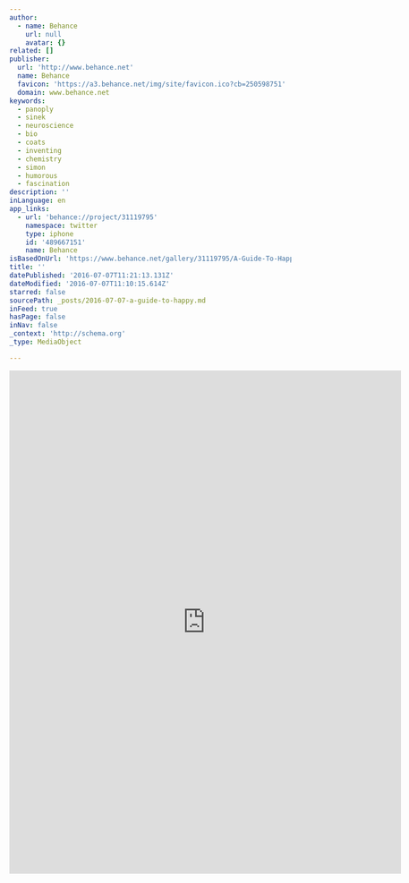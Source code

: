 ```yaml
---
author:
  - name: Behance
    url: null
    avatar: {}
related: []
publisher:
  url: 'http://www.behance.net'
  name: Behance
  favicon: 'https://a3.behance.net/img/site/favicon.ico?cb=250598751'
  domain: www.behance.net
keywords:
  - panoply
  - sinek
  - neuroscience
  - bio
  - coats
  - inventing
  - chemistry
  - simon
  - humorous
  - fascination
description: ''
inLanguage: en
app_links:
  - url: 'behance://project/31119795'
    namespace: twitter
    type: iphone
    id: '489667151'
    name: Behance
isBasedOnUrl: 'https://www.behance.net/gallery/31119795/A-Guide-To-Happy'
title: ''
datePublished: '2016-07-07T11:21:13.131Z'
dateModified: '2016-07-07T11:10:15.614Z'
starred: false
sourcePath: _posts/2016-07-07-a-guide-to-happy.md
inFeed: true
hasPage: false
inNav: false
_context: 'http://schema.org'
_type: MediaObject

---
```

<iframe src="https://cdn.embedly.com/widgets/media.html?src=https%3A%2F%2Fwww.behance.net%2Fgallery%2F31119795%2FA-Guide-To-Happy%3Fiframe%3D1&amp;url=https%3A%2F%2Fwww.behance.net%2Fgallery%2F31119795%2FA-Guide-To-Happy&amp;image=https%3A%2F%2Fmir-s3-cdn-cf.behance.net%2Fprojects%2F404%2Fe0e49f31119795.Y3JvcCwxMzc5LDEwODAsMjcwLDA.jpg&amp;key=b7d04c9b404c499eba89ee7072e1c4f7&amp;type=text%2Fhtml&amp;scroll=auto&amp;schema=behance" width="700" height="900" scrolling="auto" frameborder="0" allowfullscreen="" style=""></iframe>